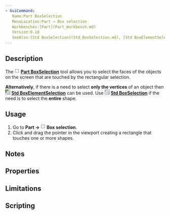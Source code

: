 ```yaml
---
- GuiCommand:
   Name:Part BoxSelection
   MenuLocation:Part → Box selection
   Workbenches:[Part](Part_Workbench.md)
   Version:0.18
   SeeAlso:[Std BoxSelection](Std_BoxSelection.md), [Std BoxElementSelection](Std_BoxElementSelection.md), [Std SelectAll](Std_SelectAll.md)
---
```


## Description

The **<img src="images/Part_BoxSelection.svg" width=16px> [Part BoxSelection](Part_BoxSelection.md)** tool allows you to select the faces of the objects on the screen that are touched by the rectangular selection.

**Alternatively**, if there is a need to select **only the vertices** of an object then **<img src="images/Std_BoxElementSelection.svg" width=16px> [Std BoxElementSelection](Std_BoxElementSelection.md)** can be used. Use **<img src="images/Std_BoxSelection.svg" width=16px> [Std BoxSelection](Std_BoxSelection.md)** if the need is to select the **entire** shape.

## Usage

1.  Go to **Part → <img src="images/Part_BoxSelection.svg" width=16px> Box selection**.
2.  Click and drag the pointer in the viewport creating a rectangle that touches one or more shapes.

## Notes

## Properties

## Limitations

## Scripting




  

